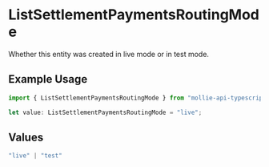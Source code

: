 # ListSettlementPaymentsRoutingMode

Whether this entity was created in live mode or in test mode.

## Example Usage

```typescript
import { ListSettlementPaymentsRoutingMode } from "mollie-api-typescript/models/operations";

let value: ListSettlementPaymentsRoutingMode = "live";
```

## Values

```typescript
"live" | "test"
```